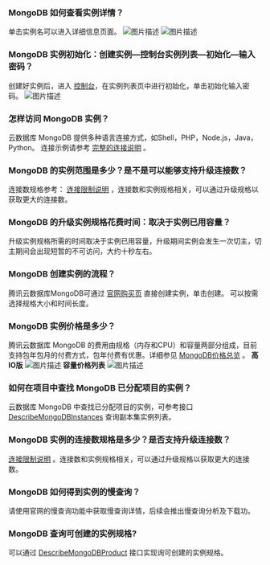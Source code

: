 ### MongoDB 如何查看实例详情？
单击实例名可以进入详细信息页面。
![图片描述](//bot1024-1253841380.file.myqcloud.com/07200c0e9c4311e78963525400a3183e.png)
![图片描述](//bot1024-1253841380.file.myqcloud.com/0da0cbc29c4311e796ff525400a3183e.png)

### MongoDB 实例初始化：创建实例—控制台实例列表—初始化—输入密码？
创建好实例后，进入 [控制台](https://console.cloud.tencent.com/mongodb)，在实例列表页中进行初始化，单击初始化输入密码。
![图片描述](//bot1024-1253841380.file.myqcloud.com/5988120272e23.png)

### 怎样访问 MongoDB 实例？
云数据库 MongoDB 提供多种语言连接方式，如Shell，PHP，Node.js，Java，Python。
连接示例请参考 [完整的连接说明](https://cloud.tencent.com/document/product/240/3563) 。

### MongoDB 的实例范围是多少？是不是可以能够支持升级连接数？
连接数规格参考： [连接限制说明](https://cloud.tencent.com/document/product/240/622) ，连接数和实例规格相关，可以通过升级规格以获取更大的连接数。

### MongoDB 的升级实例规格花费时间：取决于实例已用容量？
升级实例规格所需的时间取决于实例已用容量，升级期间实例会发生一次切主，切主期间会出现短暂的不可访问，大约十秒左右。

### MongoDB 创建实例的流程？
腾讯云数据库MongoDB可通过 [官网购买页](https://buy.cloud.tencent.com/mongodb) 直接创建实例，单击创建。
可以按需选择规格大小和时间长度。


### MongoDB 实例价格是多少？
腾讯云数据库 MongoDB 的费用由规格（内存和CPU）和容量两部分组成，目前支持包年包月的付费方式，包年付费有优惠。详细参见 [MongoDB价格总览](https://cloud.tencent.com/document/product/240/3550) 。
**高IO版**
![图片描述](//bot1024-1253841380.file.myqcloud.com/f644ccf69c3f11e79150525400a3183e.png)
**容量价格列表**
![图片描述](//bot1024-1253841380.file.myqcloud.com/02b382669c4011e79150525400a3183e.png)

 
### 如何在项目中查找 MongoDB 已分配项目的实例？
云数据库 MongoDB 中查找已分配项目的实例，可参考接口 [DescribeMongoDBInstances](https://cloud.tencent.com/document/product/240/8312)
查询副本集实例列表。
 
### MongoDB 实例的连接数规格是多少？是否支持升级连接数？
[连接限制说明](https://cloud.tencent.com/document/product/240/622) 。连接数和实例规格相关，可以通过升级规格以获取更大的连接数。

### MongoDB 如何得到实例的慢查询？
请使用官网的慢查询功能中获取慢查询详情，后续会推出慢查询分析及下载功。

### MongoDB 查询可创建的实例规格?

可以通过 [DescribeMongoDBProduct](https://cloud.tencent.com/document/product/240/8318) 接口实现询可创建的实例规格。

